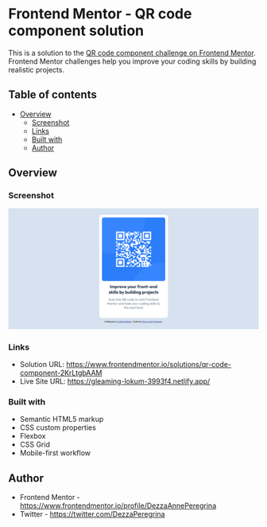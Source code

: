 # Frontend Mentor - QR code component solution

This is a solution to the [QR code component challenge on Frontend Mentor](https://www.frontendmentor.io/challenges/qr-code-component-iux_sIO_H). Frontend Mentor challenges help you improve your coding skills by building realistic projects.

## Table of contents

- [Overview](#overview)
  - [Screenshot](#screenshot)
  - [Links](#links)
  - [Built with](#built-with)
  - [Author](#author)

## Overview

### Screenshot

![](./images/screencapture-gleaming-lokum-3993f4-netlify-app-2023-06-19-10_37_15.jpg)

### Links

- Solution URL: https://www.frontendmentor.io/solutions/qr-code-component-2KrLtgbAAM
- Live Site URL: https://gleaming-lokum-3993f4.netlify.app/

### Built with

- Semantic HTML5 markup
- CSS custom properties
- Flexbox
- CSS Grid
- Mobile-first workflow

## Author

- Frontend Mentor - https://www.frontendmentor.io/profile/DezzaAnnePeregrina
- Twitter - https://twitter.com/DezzaPeregrina
